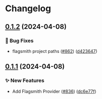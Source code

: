 # Changelog

## [0.1.2](https://github.com/open-feature/js-sdk-contrib/compare/flagsmith-client-provider-v0.1.1...flagsmith-client-provider-v0.1.2) (2024-04-08)


### 🐛 Bug Fixes

* flagsmith project paths ([#862](https://github.com/open-feature/js-sdk-contrib/issues/862)) ([d423647](https://github.com/open-feature/js-sdk-contrib/commit/d423647b43e4762d901d9894900cf33c314ae9fe))

## [0.1.1](https://github.com/open-feature/js-sdk-contrib/compare/flagsmith-client-provider-v0.1.0...flagsmith-client-provider-v0.1.1) (2024-04-08)


### ✨ New Features

* Add Flagsmith Provider ([#836](https://github.com/open-feature/js-sdk-contrib/issues/836)) ([dc6e77f](https://github.com/open-feature/js-sdk-contrib/commit/dc6e77f777bdff920d47fde2716f7098a9a767eb))
